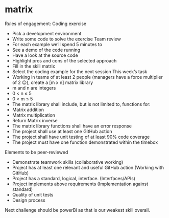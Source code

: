 # matrix
Rules of engagement:
Coding exercise
*	Pick a development environment
*	Write some code to solve the exercise
Team review
*	For each example we’ll spend 5 minutes to 
  *	See a demo of the code running
  *	Have a look at the source code
  *	Highlight pros and cons of the selected approach
*	Fill in the skill matrix
*	Select the coding example for the next session
This week’s task
*	Working in teams of at least 2 people (managers have a force multiplier of 2 😉), create a [m x n] matrix library
*	m and n are integers
*	0 < n ≤ 5
*	0 < m ≤ 5
*	The matrix library shall include, but is not limited to, functions for:
*	Matrix addition
*	Matrix multiplication
*	Return Matrix inverse
*	The matrix library functions shall have an error response
*	The project shall use at least one GitHub action
*	The project shall have unit testing of at least 90% code coverage
*	The project must have one function demonstrated within the timebox

Elements to be peer-reviewed
*	Demonstrate teamwork skills (collaborative working)
*	Project has at least one relevant and useful GitHub action (Working with GitHub)
*	Project has a standard, logical, interface. (Interfaces/APIs)
*	Project implements above requirements (Implementation against standard)
*	Quality of unit tests
*	Design process

Next challenge should be powerBi as that is our weakest skill overall.

